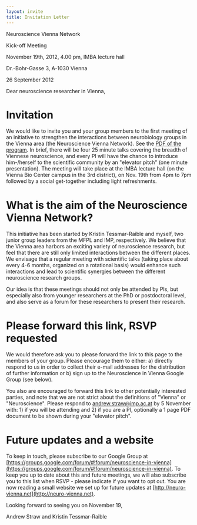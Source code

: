 ```yaml
---
layout: invite
title: Invitation Letter
---
```


<div class="large-center">
    Neuroscience Vienna Network<p>
    Kick-off Meeting<p>
    <p>
    November 19th, 2012, 4.00 pm, IMBA lecture hall<p>
    Dr.-Bohr-Gasse 3, A-1030 Vienna<p>
</div>



26 September 2012

Dear neuroscience researcher in Vienna,

# Invitation

We would like to invite you and your group members to the first
meeting of an initiative to strengthen the interactions between
neurobiology groups in the Vienna area (the Neuroscience Vienna
Network). See the [PDF of the
program](Schedule_Vienna_Neuroscience.pdf). In brief, there will be
four 25 minute talks covering the breadth of Viennese neuroscience,
and every PI will have the chance to introduce him-/herself to the
scientific community by an "elevator pitch" (one minute
presentation). The meeting will take place at the IMBA lecture hall
(on the Vienna Bio Center campus in the 3rd district), on Nov. 19th
from 4pm to 7pm followed by a social get-together including light
refreshments.

# What is the aim of the Neuroscience Vienna Network?

This initiative has been started by Kristin Tessmar-Raible and myself,
two junior group leaders from the MFPL and IMP, respectively. We
believe that the Vienna area harbors an exciting variety of
neuroscience research, but feel that there are still only limited
interactions between the different places. We envisage that a regular
meeting with scientific talks (taking place about every 4-6 months,
organized on a rotational basis) would enhance such interactions and
lead to scientific synergies between the different neuroscience
research groups.

Our idea is that these meetings should not only be attended by PIs,
but especially also from younger researchers at the PhD or
postdoctoral level, and also serve as a forum for these researchers to
present their research.

# Please forward this link, RSVP requested

We would therefore ask you to please forward the link to this page to
the members of your group. Please encourage them to either: a)
directly respond to us in order to collect their e-mail addresses for
the distribution of further information or b) sign up to the
Neuroscience in Vienna Google Group (see below).

You also are encouraged to forward this link to other potentially
interested parties, and note that we are not strict about the
definitions of "Vienna" or "Neuroscience". Please respond to
[andrew.straw@imp.ac.at](mailto:andrew.straw@imp.ac.at) by 5 November
with: 1) if you will be attending and 2) if you are a PI, optionally a
1 page PDF document to be shown during your "elevator pitch".

# Future updates and a website

To keep in touch, please subscribe to our Google Group at
[https://groups.google.com/forum/#!forum/neuroscience-in-vienna](https://groups.google.com/forum/#!forum/neuroscience-in-vienna). To
keep you up to date about this and future meetings, we will also
subscribe you to this list when RSVP - please indicate if you want to
opt out. You are now reading a small website we set up for future
updates at [http://neuro-vienna.net](http://neuro-vienna.net).

Looking forward to seeing you on November 19,

Andrew Straw and Kristin Tessmar-Raible
